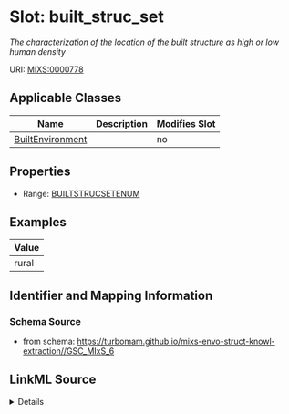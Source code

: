 # Slot: built_struc_set


_The characterization of the location of the built structure as high or low human density_



URI: [MIXS:0000778](https://w3id.org/mixs/0000778)



<!-- no inheritance hierarchy -->




## Applicable Classes

| Name | Description | Modifies Slot |
| --- | --- | --- |
[BuiltEnvironment](BuiltEnvironment.md) |  |  no  |







## Properties

* Range: [BUILTSTRUCSETENUM](BUILTSTRUCSETENUM.md)






## Examples

| Value |
| --- |
| rural |

## Identifier and Mapping Information







### Schema Source


* from schema: https://turbomam.github.io/mixs-envo-struct-knowl-extraction//GSC_MIxS_6




## LinkML Source

<details>
```yaml
name: built_struc_set
description: The characterization of the location of the built structure as high or
  low human density
title: built structure setting
examples:
- value: rural
from_schema: https://turbomam.github.io/mixs-envo-struct-knowl-extraction//GSC_MIxS_6
rank: 1000
slot_uri: MIXS:0000778
multivalued: false
alias: built_struc_set
domain_of:
- BuiltEnvironment
range: BUILT_STRUC_SET_ENUM
required: false
recommended: false

```
</details>